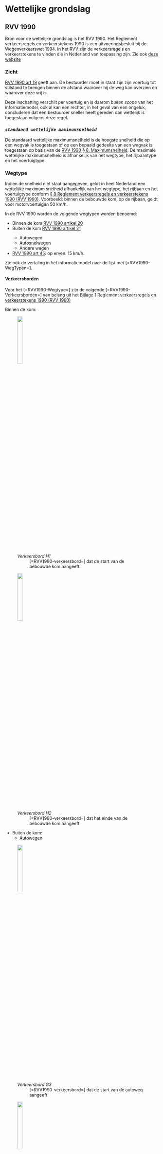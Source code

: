 # Wettelijke grondslag


## RVV 1990
Bron voor de wettelijke grondslag is het RVV 1990. Het Reglement verkeersregels en verkeerstekens 1990 is een uitvoeringsbesluit bij de Wegenverkeerswet 1994. In het RVV zijn de verkeersregels en verkeerstekens te vinden die in Nederland van toepassing zijn. Zie ook <a href="https://wetten.overheid.nl/jci1.3:c:BWBR0004825&z=2021-07-01&g=2021-07-01">deze website</a>


### Zicht
[RVV 1990 art 19](https://wetten.overheid.nl/jci1.3:c:BWBR0004825&hoofdstuk=II&paragraaf=8&artikel=19&z=2021-07-01&g=2021-07-01) geeft aan: De bestuurder moet in staat zijn zijn voertuig tot stilstand te brengen binnen de afstand waarover hij de weg kan overzien en waarover deze vrij is.

Deze inschatting verschilt per voertuig en is daarom *buiten scope* van het informatiemodel, ook al kan een rechter, in het geval van een ongeluk, concluderen dat een bestuurder sneller heeft gereden dan wettelijk is toegestaan volgens deze regel.


### <dfn>`standaard wettelijke maximumsnelheid`
De standaard wettelijke maximumsnelheid is de hoogste snelheid die op een wegvak is toegestaan of op een bepaald gedeelte van een wegvak is toegestaan op basis van de [RVV 1990 § 8. Maximumsnelheid](https://wetten.overheid.nl/jci1.3:c:BWBR0004825&hoofdstuk=II&paragraaf=8&z=2021-07-01&g=2021-07-01). De maximale wettelijke maximumsnelheid is afhankelijk van het wegtype, het rijbaantype en het voertuigtype. 


### Wegtype

Indien de snelheid niet staat aangegeven, geldt in heel Nederland een wettelijke maximum snelheid afhankelijk van het wegtype, het rijbaan en het voertuigtype conform [§ 8 Reglement verkeersregels en verkeerstekens 1990 (RVV 1990)](https://wetten.overheid.nl/jci1.3:c:BWBR0004825&hoofdstuk=II&paragraaf=8&z=2021-07-01&g=2021-07-01). Voorbeeld: binnen de bebouwde kom, op de rijbaan, geldt voor motorvoertuigen 50 km/h. 


In de RVV 1990 worden de volgende wegtypen worden benoemd:<ul>
<li>Binnen de kom <a href="https://wetten.overheid.nl/jci1.3:c:BWBR0004825&hoofdstuk=II&paragraaf=8&artikel=20&z=2021-07-01&g=2021-07-01">RVV 1990 artikel 20</a></li>
<li> Buiten de kom <a href="https://wetten.overheid.nl/jci1.3:c:BWBR0004825&hoofdstuk=II&paragraaf=8&artikel=21&z=2021-07-01&g=2021-07-01">RVV 1990 artikel 21</a></li>
<ul><li>  Autowegen </li>
<li>Autosnelwegen </li>
<li>Andere wegen</li></ul>
<li><a href="https://wetten.overheid.nl/jci1.3:c:BWBR0004825&hoofdstuk=II&paragraaf=17&artikel=45&z=2021-07-01&g=2021-07-01">RVV 1990 art 45</a>:
op erven: 15 km/h.</li></ul>
</dd>

Zie ook de vertaling in het informatiemodel naar de lijst met [=RVV1990-WegTypen=].

#### Verkeersborden

Voor het [=RVV1990-Wegtype=] zijn de volgende [=RVV1990-Verkeersborden=] van belang uit het <a href="https://wetten.overheid.nl/jci1.3:c:BWBR0004825&bijlage=1&z=2021-07-01&g=2021-07-01">Bijlage 1 Reglement verkeersregels en verkeerstekens 1990 (RVV 1990)</a> 

Binnen de kom:

<figure><img src="./hoofdstukken/media/h1.PNG" WIDTH="20%">
<figcaption><dfn>Verkeersbord H1</dfn><dd>[=RVV1990-verkeersbord=] dat de start van de bebouwde kom aangeeft.</dd></caption>
</figure>
<figure><img src="./hoofdstukken/media/H2.PNG" WIDTH="20%">
<figcaption><dfn>Verkeersbord H2</dfn><dd>[=RVV1990-verkeersbord=] dat het einde van de bebouwde kom aangeeft</dd></caption>
</figure>

* Buiten de kom:
  * Autowegen 
<figure><img src="./hoofdstukken/media/G3.PNG" WIDTH="20%">
<figcaption><dfn>Verkeersbord G3</dfn><dd> [=RVV1990-verkeersbord=] dat de start van de autoweg aangeeft</dd></caption>
</figure>
<figure><img src="./hoofdstukken/media/G4.PNG" WIDTH="20%">
<figcaption><dfn>Verkeersbord G4</dfn><dd> [=RVV1990-verkeersbord=] dat het einde van de autoweg aangeeft</dd></caption>
</figure> 
  * Autosnelwegen:
<figure><img src="./hoofdstukken/media/G1.PNG" WIDTH="20%">
<figcaption><dfn>Verkeersbord G1</dfn><dd> [=RVV1990-verkeersbord=] dat de start van de autosnelweg aangeeft</dd></caption>
</figure>
<figure><img src="./hoofdstukken/media/G2.PNG" WIDTH="20%">
<figcaption><dfn>Verkeersbord G2</dfn><dd> [=RVV1990-verkeersbord=] dat het einde van de autosnelweg aangeeft</dd></caption>
</figure>
  * Andere wegen: voor de andere wegen buiten de kom is geen bord. Als men de kom uitrijdt, is een [=Verkeersbord H2=] aanwezig. Indien een andere anduiding van het wegtype ontbreekt, geldt dat men op "een andere weg buiten de bebouwde kom" rijdt. 
* Erf:
<figure><img src="./hoofdstukken/media/G5.PNG" WIDTH="20%">
<figcaption><dfn>Verkeersbord G5</dfn><dd> [=RVV1990-verkeersbord=] dat de start van het erf aangeeft</dd></caption>
</figure>
<figure><img src="./hoofdstukken/media/G6.PNG" WIDTH="20%">
<figcaption><dfn>Verkeersbord G6</dfn><dd> [=RVV1990-verkeersbord=] dat het einde van het erf aangeeft</dd></caption>
</figure> 


### Rijbaantype

Zie ook de vertaling in het informatiemodel naar de lijst met [=RVV1990-RijbaanTypen=].

Onderscheid tussen rijbanen geschikt voor verschillende soorten voertuigen zowel binnen als buiten de bebouwde kom volgens het <a href="https://wetten.overheid.nl/jci1.3:c:BWBR0004825&hoofdstuk=II&paragraaf=8&z=2021-07-01&g=2021-07-01">§ 8 Reglement verkeersregels en verkeerstekens 1990</a> waarin de volgende typen worden benoemd:
* het fiets/bromfietspad;
* de rijbaan; 
* het fietspad;
* het troittoir.


#### Verkeersborden

Voor het [=RVV1990-Rijbaantype=] zijn de volgende [=RVV1990-Verkeersborden=] van belang:

* het fiets/bromfietspad:
<figure><img src="./hoofdstukken/media/G12a.PNG" WIDTH="20%">
<figcaption><dfn>Verkeersbord G12a</dfn><dd> [=RVV1990-verkeersbord=] dat de start van het fiets/bromfietspad aangeeft.</dd></caption>
</figure>
<figure><img src="./hoofdstukken/media/G12b.PNG" WIDTH="20%">
<figcaption><dfn>Verkeersbord G12b</dfn><dd> [=RVV1990-verkeersbord=] dat het einde van het fiets/bromfietspad aangeeft.</dd></caption>
</figure>
* de rijbaan; deze wordt niet nader aangeduid met verkeersborden. 
* het fietspad
<figure><img src="./hoofdstukken/media/G11.PNG" WIDTH="20%">
<figcaption><dfn>Verkeersbord G11</dfn><dd> [=RVV1990-verkeersbord=] dat de start van het verplichte fietspad aangeeft.</dd></caption>
</figure>
<figure><img src="./hoofdstukken/media/G12.PNG" WIDTH="20%">
<figcaption><dfn>Verkeersbord G12</dfn><dd> [=RVV1990-verkeersbord=] dat het einde van het verplichte fietspad aangeeft.</dd></caption>
</figure>
<<figure><img src="./hoofdstukken/media/G13.PNG" WIDTH="20%">
<figcaption><dfn>Verkeersbord G13</dfn><dd> [=RVV1990-verkeersbord=] dat de start van het onverplichte fietspad aangeeft.</dd></caption>
</figure>
<figure><img src="./hoofdstukken/media/G14.PNG" WIDTH="20%">
<figcaption><dfn>Verkeersbord G14</dfn><dd> [=RVV1990-verkeersbord=] dat het einde van het onverplichte fietspad aangeeft.</dd></caption>
</figure>
<div class="issue" data-number="157"></div>
* het troittoir
<figure><img src="./hoofdstukken/media/G7.PNG" WIDTH="20%">
<figcaption><dfn>Verkeersbord G7</dfn><dd> [=RVV1990-verkeersbord=] dat de start van het voetpad aangeeft.</dd></caption>
</figure>
<figure><img src="./hoofdstukken/media/G8.PNG" WIDTH="20%">
<figcaption><dfn>Verkeersbord G8</dfn><dd> [=RVV1990-verkeersbord=] dat het einde van het voetpad aangeeft.</dd></caption>
</figure>


Zie ook de vertaling in het informatiemodel naar [=RVV1990-RijbaanType=]


### Weginrichting
In <a href="https://wetten.overheid.nl/jci1.3:c:BWBR0004825&hoofdstuk=II&paragraaf=8&artikel=22a&z=2021-07-01&g=2021-07-01">RVV 1990 Artikel 22a</a> worden extra voorwaarden genoemd bij het wegtype binnen de bebouwde kom, waarbij voor landbouw- en bosbouwtrekkers, motorrijtuigen met beperkte snelheid en mobiele machines, al dan niet met aanhangwagen, een andere snelheid geldt dan een "standaard 50 km/h weg in de bebouwde kom":<ul>
<li>Binnen de kom, die zijn voorzien van een vrijliggend fietspad of fiets/bromfietspad;</li>
<li>Binnen de kom, die gesloten zijn voor fietsers</li>
<li>Binnen de kom, waar een maximumsnelheid van 70 km per uur geldt (sic)</li></ul>

Zie ook de vertaling in het informatiemodel naar [=RVV1990-WeginrichtingsType=]

#### Verkeersborden
Voor de afwijkende weginrichting zijn de volgende [=RVV1990-Verkeersborden=] van belang:

* Binnen de kom, die zijn voorzien van een vrijliggend fietspad of fiets/bromfietspad; hiervoor is geen bord aanwezig, de weggebruiker herkent dat er een naastliggend fietspad aanwezig is. Zie hiervoor de rijbaantypes. 
* Binnen de kom, die gesloten zijn voor fietsers:
<figure><img src="./hoofdstukken/media/C14.PNG" WIDTH="20%">
<figcaption><dfn>Verkeersbord C14</dfn><dd> [=RVV1990-verkeersbord=] dat aangeeft dat een weg gesloten is voor fietsen en voor gehandicaptenvoertuigen zonder motor</caption>
</figure> 
<figure><img src="./hoofdstukken/media/C15.PNG" WIDTH="20%">
<figcaption><dfn>Verkeersbord C15</dfn><dd> [=RVV1990-verkeersbord=] dat aangeeft dat een weg gesloten is voor fietsen, bromfietsen en gehandicaptenvoertuigen</caption>
</figure>
* Binnen de kom, waar een maximumsnelheid van 70 km per uur geldt, op de voorbeeldborden uit de RVV 1990 staat een andere snelheid 
<figure><img src="./hoofdstukken/media/A1.png" WIDTH="20%">
<figcaption><dfn>Verkeersbord A1</dfn><dd> [=RVV1990-verkeersbord=] dat de [=wettelijke maximumsnelheid=] aangeeft </dd</caption>
</figure>
<figure><img src="./hoofdstukken/media/A2.png" WIDTH="20%">
<figcaption><dfn>Verkeersbord A2</dfn> [=RVV1990-verkeersbord=] dat het einde van de [=wettelijke maximumsnelheid=] aangeeft</caption>
</figure> 
<figure><img src="./hoofdstukken/media/F8.png" WIDTH="20%">
<figcaption><dfn>Verkeersbord F8</dfn> [=RVV1990-verkeersbord=] dat het einde van alle lokale ge- of verboden aangeeft</caption>
</figure> 
<br>


### VoertuigType

<dfn data-lt="RVV1990-VoertuigType|RVV1990-VoertuigTypen">RVV1990-Voertuigtype</dfn><dd>Per wegtype staat in [RVV 1990 § 8. Maximumsnelheid](https://wetten.overheid.nl/jci1.3:c:BWBR0004825&hoofdstuk=II&paragraaf=8&z=2021-07-01&g=2021-07-01) de maximale snelheid beschreven voor elk RVV1990-VoertuigType. De volgende RVV1990-VoertuigTypen worden benoemd:
* Motorvoertuig
* Bromfiets
* Gehandicaptenvoertuig, uitgerust met een motor
* Snorfiets
* Kampeerwagen die volgens het kentekenbewijs behoort tot de categorie bedrijfsauto’s en waarvan de toegestane maximummassa meer bedraagt dan 3500 kg
* Vrachtauto
* Autobus, niet zijnde T100 bus
* T100 bus
* Brommobiel
* Snorfiets
* Personenauto, bestelauto, motorfiets, driewielig motorvoertuig en T100-bus, die een aanhangwagen met een toegestane maximummassa van niet meer dan 3500 kg voortbewegen
* Overig motorvoertuig met aanhangwagen
* Landbouwtrekker
* Bosbouwtrekker
* Motorrijtuig met beperkte snelheid;
* Mobiele machine, al dan niet met aanhangwagen.</dd>

#### Speedpedelec

Een speedpedelec is wettelijk gezien een bromfiets. Veel wegbeheerders staan een speedpedelec toch toe op het fietspad binnen de bebouwde kom.
Er is geen wettelijke maximumsnelheid op het fietspad, omdat er geen bromfiets mag rijden.

Het aanduiden vanj de uitzonderingspositie voor speedpedelecs is buiten scope, omdat alleen de wettelijke verkeersregels opgenomen worden in het informatiemodel.



## <dfn>`lokale wettelijke maximumsnelheid`

De verkeersborden [=Verkeersbord A1=] en [=Verkeersbord A2=] in geven aanvullend snelheidsbeperkingen aan, en het einde van de aanvullende snelheidsbeperking. Dit leidt tot een lokaal afwijkende maximumsnelheid ten opzichte van de [=standaard wettelijke maximumsnelheid=] uit de RVV 1990, de lokale wettelijke maximumsnelheid.


### Onderborden


#### Weggebruiker
Volgens [RVV 1990 art 67](https://wetten.overheid.nl/jci1.3:c:BWBR0004825&hoofdstuk=III&paragraaf=2&artikel=67&z=2021-07-01&g=2021-07-01) kan bij een bord, dus ook een snelheidsbord, op een onderbord staan aangegeven dat dit bord alleen geldt voor een of meer specifieke voertuigtypes of niet geldt voor een of meer specifieke voertuigtypes:

> b.ingeval op een onderbord uitsluitend symbolen voorkomen: het verkeersbord geldt slechts voor de aldus aangeduide weggebruikers of het aldus aangeduide verkeersgedrag; <br>c.ingeval op een onderbord het woord "uitgezonderd" in combinatie met symbolen voorkomt: het verkeersbord geldt niet voor de aldus aangeduide weggebruikers of het aldus aangeduide verkeersgedrag.

In Nederland komt de combinatie van een snelheidsbord met een onderbord met aanduiding/uitzondering van het voertuigtype niet voor, daarom wordt deze optie niet uitgewerkt in voorliggend document.

> In België rondom grotere steden komt het wel voor, dat vrachtauto's langzamer moeten rijden dan personenwagens. Als een europese of internationale norm ontstaat, zal deze mogelijkheid worden toegevoegd. In dat geval kan voor de Nederlandse situatie juist een controlemechanisme worden opgesteld, om te controleren of een overijverige wegbeheerder deze mogelijkheid heeft gebruikt in de verkeerskungie informatie. Dan zal het gesprek ontstaan, of dit al dan niet wenselijk is (gezien de stellingen over onderborden in de RVV 1990 is de mogelijkheid nu wettelijk niet uitgesloten).


#### Aanvullende instructie
Volgens [RVV 1990 art 67](https://wetten.overheid.nl/jci1.3:c:BWBR0004825&hoofdstuk=III&paragraaf=2&artikel=67&z=2021-07-01&g=2021-07-01) kan bij een bord, dus ook een snelheidsbord, op een onderbord een aanvullende instructie staan:

> Indien het beoogde verkeersgedrag wordt aangegeven door middel van teksten of tekens al dan niet in combinatie met symbolen, blijkt het beoogde verkeersgedrag uit het onderbord.


De RVV 1990 geeft geen nadere invulling van welke instructie op het onderbord kan staan. Wel kunnen de symbolen op de [=RVV1990-Verkeersborden=] ook gebruikt worden op onderborden. 


### Zone

In artikel [Artikel 66 Reglement verkeersregels en verkeerstekens 1990 (RVV 1990)](https://wetten.overheid.nl/jci1.3:c:BWBR0004825&hoofdstuk=III&paragraaf=2&artikel=66&z=2021-07-01&g=2021-07-01) staat:

>Indien boven een verkeersbord het woord «zone» is aangebracht en een aanduiding van het gebied van de zone is toegevoegd, geldt het verkeersbord in het aldus aangeduide gebied.<br>Indien boven een verkeersbord het woord «zone» is aangebracht zonder aanduiding van het gebied van de zone, geldt het verkeersbord in een gebied dat wordt begrensd door het verkeersbord en een of meer in samenhang met dat verkeersbord geplaatste borden waarmee het einde van de zone wordt aangeduid.

De verkeersborden [=Verkeersbord A1=] en [=Verkeersbord A2=] kunnen gecombineerd zijn met een zone-aanduiding waarmee de mens weet, dat er over meerdere wegvakken dezelfde snelheid geldt, tot er een einde-zone bord bij komt. Zoals beschreven in het architectuur framework, wordt in het informatiemodel uitgegaan van de koppeling van de verkeersregel (in dit geval [=lokale wettelijke maximumsnelheid=]) aan elk wegvak. De informatie dat het een zone betreft is daarmee overbodig, behalve om de weggebruiker daarvan op de hoogte te kunnen stellen via een SMART Mobility systeem.


#### Verkeersborden

Er is in de RVV 1990 geen afbeelding van een verkeersbord met een snelheidszone te vinden, wel een voorbeeld met een parkeerzone:

<figure><img src="./hoofdstukken/media/E11.PNG" WIDTH="20%">
<figcaption><def>Verkeersbord E10</def><dd> [=RVV1990-verkeersbord=] dat de start van een parkeerschijfzone aangeeft.</dd></caption>
</figure>
<figure><img src="./hoofdstukken/media/E11.PNG" WIDTH="20%">
<figcaption><def>Verkeersbord E11</def><dd> [=RVV1990-verkeersbord=] dat het einde van een parkeerschijfzone aangeeft.</dd></caption>
</figure>

Zie ook de vertaling in het informatiemodel naar [=RVV1990-ZoneType=]

### Olietekorten

[Artikel 86a Reglement verkeersregels en verkeerstekens 1990 (RVV 1990)](https://wetten.overheid.nl/jci1.3:c:BWBR0004825&hoofdstuk=VA&artikel=86a&z=2021-07-01&g=2021-07-01) geeft aan dat:

> In geval van een ernstige verstoring van de olieaanvoer kan bij regeling van Onze Minister worden bepaald dat op autosnelwegen en op autowegen, in afwijking van artikel 21, aanhef en onderdeel a, voor motorvoertuigen een maximumsnelheid geldt van 90 kilometer per uur.

### Welke snelheid geldt

[Artikel 63b Reglement verkeersregels en verkeerstekens 1990 (RVV 1990)](https://wetten.overheid.nl/jci1.3:c:BWBR0004825&hoofdstuk=III&paragraaf=1&artikel=63b&z=2021-07-01&g=2021-07-01) geeft aan dat:

> 1. Wanneer verkeerstekens die een maximumsnelheid aanduiden een hogere snelheid aangeven dan:
    a. de in de artikelen 20, onderdeel b, 21, onderdeel b, 22 en 22a vastgestelde maximumsnelheden (*op [=RVV1990-WegTypen*=]), of
    b. de ingevolge een ministeriële regeling krachtens artikel 86a geldende maximumsnelheid (bij olietekorten), of
    c. de in artikel 45 aangegeven snelheid (*op erven*),
geldt de laagste aangegeven snelheid.
2. Indien zowel door verkeerstekens op borden als door elektronische signaleringsborden een maximumsnelheid wordt aangegeven, geldt de laagste aangegeven maximumsnelheid.


## Roekeloos rijden 
Een voertuig hóeft niet de maximum snelheid te midneren, sterker: door jurisprudentie weten we dat "roekeloos gedrag" in het verkeer niet geaccepteerd wordt door een rechter. Bijvoorbeeld met de maximum snelheid op een kruispunt afrijden, terwijl er voorrang gegeven moet worden. In het informatiemodel wordt hier deels rekening gehouden doordat een "adviessnelheid" kan worden meegegeven door de wegbeheerder, ook al staat er geen bord.
Omgekeerd: voor de meeste gevaarlijke punten staat wel een of ander waarschuwingsbord, dat een aanwijzing geeft ook voor een SMART Mobility systeem dat langzaam rijden mogelijk nodig is.

Alleen het naderen van het kruispunt wordt niet altijd aangegeven, bijvoorbeeld in 30 km/h zones. In het NWB eindigt niet ieder wegvak in een kruising van wegen, het kan ook gaan om een administratieve knip van een wegvak, bijvoorbeeld bij de bebouwde kom grens. Een SMART Mobility systeem kan dit afleiden uit het feit dat een junctie maar twee aansluitende wegvakken kent; dit vraagt echter telkens rekenkracht. Daarom wordt in het informatiemodel een kenmerk opgenomen bij een junctie, waardoor duidelijk is dat hier sprake is van een kruispunt.















